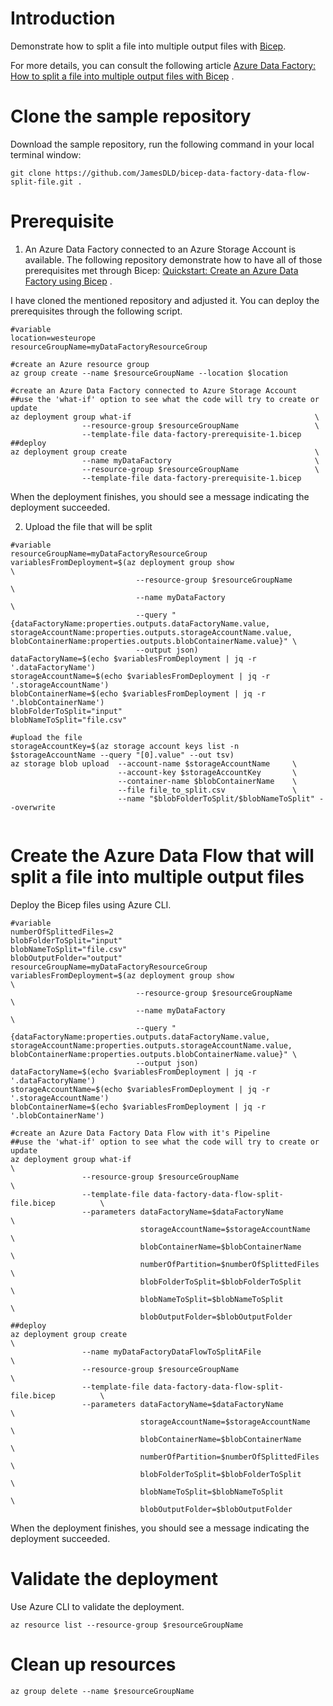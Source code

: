 # Introduction

Demonstrate how to split a file into multiple output files
with [Bicep](https://learn.microsoft.com/fr-fr/azure/azure-resource-manager/bicep/overview?WT.mc_id=AZ-MVP-5003548).

For more details, you can consult the following
article [Azure Data Factory: How to split a file into multiple output files with Bicep](https://medium.com/@jamesdld23/azure-data-factory-how-to-split-a-file-into-multiple-output-files-with-bicep-37fba80be252)
.

# Clone the sample repository

Download the sample repository, run the following command in your local terminal window:

```
git clone https://github.com/JamesDLD/bicep-data-factory-data-flow-split-file.git .
```

# Prerequisite

1. An Azure Data Factory connected to an Azure Storage Account is available. The following repository demonstrate how to
   have all of those prerequisites met through
   Bicep: [Quickstart: Create an Azure Data Factory using Bicep](https://learn.microsoft.com/en-us/azure/data-factory/quickstart-create-data-factory-bicep?WT.mc_id=DP-MVP-5003548)
   .

I have cloned the mentioned repository and adjusted it. You can deploy the prerequisites through the following script.

```
#variable
location=westeurope
resourceGroupName=myDataFactoryResourceGroup

#create an Azure resource group
az group create --name $resourceGroupName --location $location

#create an Azure Data Factory connected to Azure Storage Account
##use the 'what-if' option to see what the code will try to create or update
az deployment group what-if                                         \
                --resource-group $resourceGroupName                 \
                --template-file data-factory-prerequisite-1.bicep          
##deploy
az deployment group create                                          \
                --name myDataFactory                                \
                --resource-group $resourceGroupName                 \
                --template-file data-factory-prerequisite-1.bicep 
```

When the deployment finishes, you should see a message indicating the deployment succeeded.

2. Upload the file that will be split

```
#variable
resourceGroupName=myDataFactoryResourceGroup
variablesFromDeployment=$(az deployment group show                              \
                            --resource-group $resourceGroupName                 \
                            --name myDataFactory                                \
                            --query "{dataFactoryName:properties.outputs.dataFactoryName.value, storageAccountName:properties.outputs.storageAccountName.value, blobContainerName:properties.outputs.blobContainerName.value}" \
                            --output json)
dataFactoryName=$(echo $variablesFromDeployment | jq -r '.dataFactoryName')
storageAccountName=$(echo $variablesFromDeployment | jq -r '.storageAccountName')
blobContainerName=$(echo $variablesFromDeployment | jq -r '.blobContainerName')
blobFolderToSplit="input"
blobNameToSplit="file.csv"

#upload the file
storageAccountKey=$(az storage account keys list -n $storageAccountName --query "[0].value" --out tsv)
az storage blob upload  --account-name $storageAccountName     \
                        --account-key $storageAccountKey       \
                        --container-name $blobContainerName    \
                        --file file_to_split.csv               \
                        --name "$blobFolderToSplit/$blobNameToSplit" --overwrite
                            
```

# Create the Azure Data Flow that will split a file into multiple output files

Deploy the Bicep files using Azure CLI.

```
#variable
numberOfSplittedFiles=2
blobFolderToSplit="input"
blobNameToSplit="file.csv"
blobOutputFolder="output"
resourceGroupName=myDataFactoryResourceGroup
variablesFromDeployment=$(az deployment group show                              \
                            --resource-group $resourceGroupName                 \
                            --name myDataFactory                                \
                            --query "{dataFactoryName:properties.outputs.dataFactoryName.value, storageAccountName:properties.outputs.storageAccountName.value, blobContainerName:properties.outputs.blobContainerName.value}" \
                            --output json)
dataFactoryName=$(echo $variablesFromDeployment | jq -r '.dataFactoryName')
storageAccountName=$(echo $variablesFromDeployment | jq -r '.storageAccountName')
blobContainerName=$(echo $variablesFromDeployment | jq -r '.blobContainerName')

#create an Azure Data Factory Data Flow with it's Pipeline 
##use the 'what-if' option to see what the code will try to create or update
az deployment group what-if                                                      \
                --resource-group $resourceGroupName                              \
                --template-file data-factory-data-flow-split-file.bicep          \
                --parameters dataFactoryName=$dataFactoryName                    \
                             storageAccountName=$storageAccountName              \
                             blobContainerName=$blobContainerName                \
                             numberOfPartition=$numberOfSplittedFiles            \
                             blobFolderToSplit=$blobFolderToSplit                \
                             blobNameToSplit=$blobNameToSplit                    \
                             blobOutputFolder=$blobOutputFolder
##deploy
az deployment group create                                                       \
                --name myDataFactoryDataFlowToSplitAFile                         \
                --resource-group $resourceGroupName                              \
                --template-file data-factory-data-flow-split-file.bicep          \
                --parameters dataFactoryName=$dataFactoryName                    \
                             storageAccountName=$storageAccountName              \
                             blobContainerName=$blobContainerName                \
                             numberOfPartition=$numberOfSplittedFiles            \
                             blobFolderToSplit=$blobFolderToSplit                \
                             blobNameToSplit=$blobNameToSplit                    \
                             blobOutputFolder=$blobOutputFolder

```

When the deployment finishes, you should see a message indicating the deployment succeeded.

# Validate the deployment

Use Azure CLI to validate the deployment.

```
az resource list --resource-group $resourceGroupName
```

# Clean up resources

```
az group delete --name $resourceGroupName
```
